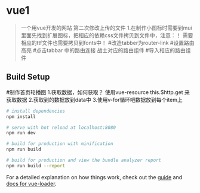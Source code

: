 # vue1

> 一个用vue开发的网站 第二次修改上传的文件
1.在制作小图标时需要到mui里面先找到扩展图标，把相应的依赖css文件拷贝到文件中，注意：！ 需要相应的ttf文件也需要拷贝到fonts中！
#改造tabber为router-link
#设置路由高亮
#点击tabbar 中的路由连接 战士对应的路由组件
#导入相应的路由组件
## Build Setup
#制作首页轮播图
1.获取数据，如何获取？ 使用vue-resource  this.$http.get 来获取数据
2.获取到的数据放到data中
3.使用v-for循环吧数据放到每个item上


``` bash
# install dependencies
npm install

# serve with hot reload at localhost:8080
npm run dev

# build for production with minification
npm run build

# build for production and view the bundle analyzer report
npm run build --report
```

For a detailed explanation on how things work, check out the [guide](http://vuejs-templates.github.io/webpack/) and [docs for vue-loader](http://vuejs.github.io/vue-loader).
